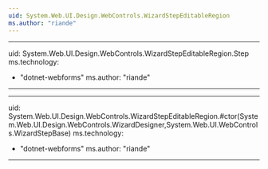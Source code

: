 ```yaml
---
uid: System.Web.UI.Design.WebControls.WizardStepEditableRegion
ms.author: "riande"
---
```


---
uid: System.Web.UI.Design.WebControls.WizardStepEditableRegion.Step
ms.technology: 
  - "dotnet-webforms"
ms.author: "riande"
---

---
uid: System.Web.UI.Design.WebControls.WizardStepEditableRegion.#ctor(System.Web.UI.Design.WebControls.WizardDesigner,System.Web.UI.WebControls.WizardStepBase)
ms.technology: 
  - "dotnet-webforms"
ms.author: "riande"
---
